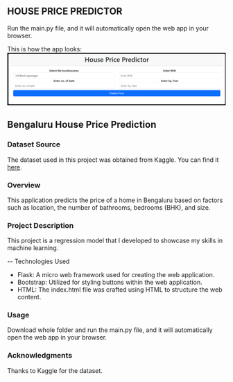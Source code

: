 ## HOUSE PRICE PREDICTOR

Run the main.py file, and it will automatically open the web app in your browser.

This is how the app looks: 
![img.png](img.png)


## Bengaluru House Price Prediction

### Dataset Source
The dataset used in this project was obtained from Kaggle. You can find it [here](https://www.kaggle.com/datasets/amitabhajoy/bengaluru-house-price-data).

### Overview
This application predicts the price of a home in Bengaluru based on factors such as location, the number of bathrooms, bedrooms (BHK), and size.

### Project Description
This project is a regression model that I developed to showcase my skills in machine learning.

-- Technologies Used
- Flask: A micro web framework used for creating the web application.
- Bootstrap: Utilized for styling buttons within the web application.
- HTML: The index.html file was crafted using HTML to structure the web content.

### Usage
Download whole folder and run the main.py file, and it will automatically open the web app in your browser.

### Acknowledgments
Thanks to Kaggle for the dataset.
